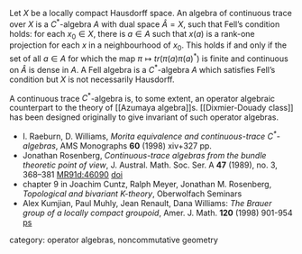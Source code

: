 Let $X$ be a locally compact Hausdorff space. An
algebra of continuous trace over $X$ 
is a $C^*$-algebra $A$ with dual space $\hat{A} = X$, such
that Fell’s condition holds: for each $x_0\in X$, there is $a\in A$ such that $x(a)$ is a rank-one projection for each $x$ in a neighbourhood of $x_0$. This holds if and only if the set of all $a\in A$ for which the map $\pi\mapsto 
tr (\pi(a)\pi(a)^*)$ is finite and continuous on $\hat{A}$ is dense in $A$. A Fell algebra is a $C^*$-algebra $A$
which satisfies Fell’s condition but $X$ is not necessarily Hausdorff. 

A continuous trace $C^*$-algebra is, to some extent, an operator algebraic counterpart to the theory of [[Azumaya algebra]]s. [[Dixmier-Douady class]] has been designed originally to give invariant of such operator algebras. 

* I. Raeburn, D. Williams, _Morita equivalence and continuous-trace $C^*$-algebras_, AMS Monographs __60__ (1998) xiv+327 pp. 
* Jonathan Rosenberg, _Continuous-trace algebras from the bundle theoretic point of view_, J. Austral. Math. Soc. Ser. A __47__ (1989), no. 3, 368–381 [MR91d:46090](http://www.ams.org/mathscinet-getitem?mr=1018964) [doi](http://dx.doi.org/10.1017/S1446788700033097)
* chapter 9 in Joachim Cuntz, Ralph Meyer, Jonathan M. Rosenberg, _Topological and bivariant K-theory_, Oberwolfach Seminars
* Alex Kumjian, Paul Muhly, Jean Renault, Dana Williams:
_The Brauer group of a locally compact groupoid_, 
Amer. J. Math. __120__ (1998) 901-954 [ps](http://wolfweb.unr.edu/homepage/alex/pub/kmrw.ps)

category: operator algebras, noncommutative geometry